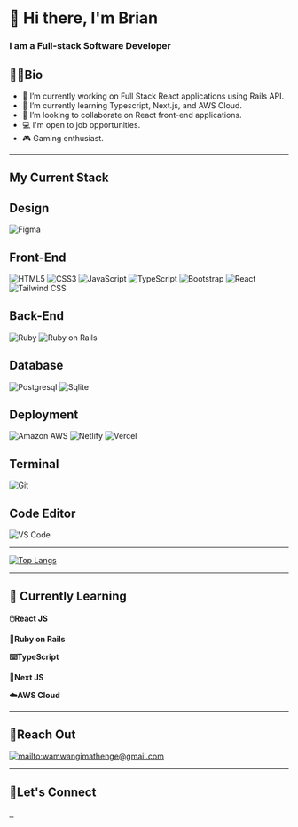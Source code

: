 # 🦁 Hi there, I'm Brian
### I am a Full-stack Software Developer

## 👨‍💻Bio
- 🔭 I’m currently working on Full Stack React applications using Rails API.
- 🌱 I’m currently learning Typescript, Next.js, and AWS Cloud.
- 👯 I’m looking to collaborate on React front-end applications.
- 💻 I'm open to job opportunities.
- 🎮 Gaming enthusiast.


---
## My Current Stack

## Design
![Figma](https://img.shields.io/badge/Figma-F24E1E?style=for-the-badge&logo=figma&logoColor=white)


## Front-End
![HTML5](https://img.shields.io/badge/html5-%23E34F26.svg?style=for-the-badge&logo=html5&logoColor=white) 
![CSS3](https://img.shields.io/badge/css3-%231572B6.svg?style=for-the-badge&logo=css3&logoColor=white) 
![JavaScript](https://img.shields.io/badge/javascript-%23323330.svg?style=for-the-badge&logo=javascript&logoColor=%23F7DF1E) 
![TypeScript](https://img.shields.io/badge/typescript-%23007ACC.svg?style=for-the-badge&logo=typescript&logoColor=white) 
![Bootstrap](https://img.shields.io/badge/bootstrap-%23563D7C.svg?style=for-the-badge&logo=bootstrap&logoColor=white) 
![React](https://img.shields.io/badge/react-%2320232a.svg?style=for-the-badge&logo=react&logoColor=%2361DAFB) 
![Tailwind CSS](https://img.shields.io/badge/Tailwind_CSS-38B2AC?style=for-the-badge&logo=tailwind-css&logoColor=white) 


## Back-End
![Ruby](https://img.shields.io/badge/ruby-%23CC342D.svg?style=for-the-badge&logo=ruby&logoColor=white) 
![Ruby on Rails](https://img.shields.io/badge/Ruby_on_Rails-CC0000?style=for-the-badge&logo=ruby-on-rails&logoColor=white) 


## Database
![Postgresql](https://img.shields.io/badge/PostgreSQL-316192?style=for-the-badge&logo=postgresql&logoColor=white) 
![Sqlite](https://img.shields.io/badge/SQLite-07405E?style=for-the-badge&logo=sqlite&logoColor=white) 


## Deployment
![Amazon AWS](https://img.shields.io/badge/Amazon_AWS-FF9900?style=for-the-badge&logo=amazonaws&logoColor=white) 
![Netlify](https://img.shields.io/badge/Netlify-00C7B7?style=for-the-badge&logo=netlify&logoColor=white) 
![Vercel](https://img.shields.io/badge/Vercel-000000?style=for-the-badge&logo=vercel&logoColor=white) 


## Terminal
![Git](https://img.shields.io/badge/GIT-E44C30?style=for-the-badge&logo=git&logoColor=white) 

## Code Editor
![VS Code](https://img.shields.io/badge/Visual_Studio_Code-0078D4?style=for-the-badge&logo=visual%20studio%20code&logoColor=white)

---
[![Top Langs](https://github-readme-stats-git-masterrstaa-rickstaa.vercel.app/api/top-langs/?username=wamwangi-mathenge&theme=blue-green&hide_border=false)](https://github.com/wamwangi-mathenge/github-readme-stats)


---

## 🔨 Currently Learning

**🖱️React JS**

**💎Ruby on Rails**

**⌨️TypeScript**

**🎨Next JS**

**☁️AWS Cloud**

---

## 📧Reach Out
<a href="mailto:wamwangimathenge@gmail.com">
    <img 
        src="https://img.shields.io/badge/Gmail-D14836?style=for-the-badge&logo=gmail&logoColor=white"
        alt="mailto:wamwangimathenge@gmail.com"
    >
</a>

---
## 🤝Let's Connect


<a href="https://www.linkedin.com/in/brian-mathenge-aa4981221/">
    <img 
        src="https://img.shields.io/badge/LinkedIn-0077B5?style=for-the-badge&logo=linkedin&logoColor=white"
        alt=""
    >
</a>
<a href="https://twitter.com/_BrianMathenge">
    <img 
        src="https://img.shields.io/badge/Twitter-1DA1F2?style=for-the-badge&logo=twitter&logoColor=white"
        alt=""
    >
</a>
<a href="https://open.spotify.com/user/31nnkjaj4vytrf2nqpq2e44t6w3y?si=2354117e0ca94d4c">
    <img 
        src="https://img.shields.io/badge/Spotify-1ED760?&style=for-the-badge&logo=spotify&logoColor=white"
        alt=""
    >
</a>